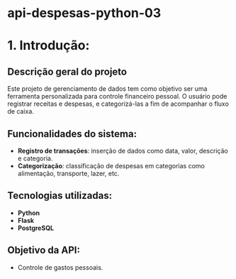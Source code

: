 # api-despesas-python-03

# 1. Introdução:

## Descrição geral do projeto

Este projeto de gerenciamento de dados tem como objetivo ser uma ferramenta personalizada para controle financeiro pessoal. O usuário pode registrar receitas e despesas, e categorizá-las a fim de acompanhar o fluxo de caixa.

## Funcionalidades do sistema:

- **Registro de transações**: inserção de dados como data, valor, descrição e categoria.
- **Categorização**: classificação de despesas em categorias como alimentação, transporte, lazer, etc.

## Tecnologias utilizadas:

- **Python**
- **Flask**
- **PostgreSQL**

## Objetivo da API:

- Controle de gastos pessoais.
